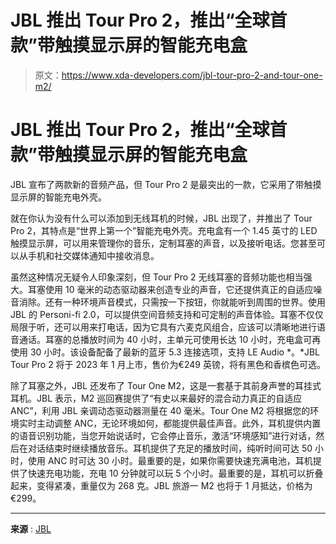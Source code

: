 # JBL 推出 Tour Pro 2，推出“全球首款”带触摸显示屏的智能充电盒

> 原文：<https://www.xda-developers.com/jbl-tour-pro-2-and-tour-one-m2/>

# JBL 推出 Tour Pro 2，推出“全球首款”带触摸显示屏的智能充电盒

JBL 宣布了两款新的音频产品，但 Tour Pro 2 是最突出的一款，它采用了带触摸显示屏的智能充电外壳。

就在你认为没有什么可以添加到无线耳机的时候，JBL 出现了，并推出了 Tour Pro 2，其特点是“世界上第一个”智能充电外壳。充电盒有一个 1.45 英寸的 LED 触摸显示屏，可以用来管理你的音乐，定制耳塞的声音，以及接听电话。您甚至可以从手机和社交媒体通知中接收消息。

虽然这种情况无疑令人印象深刻，但 Tour Pro 2 无线耳塞的音频功能也相当强大。耳塞使用 10 毫米的动态驱动器来创造专业的声音，它还提供真正的自适应噪音消除。还有一种环境声音模式，只需按一下按钮，你就能听到周围的世界。使用 JBL 的 Personi-fi 2.0，可以提供空间音频支持和可定制的声音体验。耳塞不仅仅局限于听，还可以用来打电话，因为它具有六麦克风组合，应该可以清晰地进行语音通话。耳塞的总播放时间为 40 小时，主单元可使用长达 10 小时，充电盒可再使用 30 小时。该设备配备了最新的蓝牙 5.3 连接选项，支持 LE Audio *。*JBL Tour Pro 2 将于 2023 年 1 月上市，售价为€249 英镑，将有黑色和香槟色可选。

除了耳塞之外，JBL 还发布了 Tour One M2，这是一套基于其前身声誉的耳挂式耳机。JBL 表示，M2 巡回赛提供了“有史以来最好的混合动力真正的自适应 ANC”，利用 JBL 亲调动态驱动器测量在 40 毫米。Tour One M2 将根据您的环境实时主动调整 ANC，无论环境如何，都能提供最佳声音。此外，耳机提供内置的语音识别功能，当您开始说话时，它会停止音乐，激活“环境感知”进行对话，然后在对话结束时继续播放音乐。耳机提供了充足的播放时间，纯听时间可达 50 小时，使用 ANC 时可达 30 小时。最重要的是，如果你需要快速充满电池，耳机提供了快速充电功能，充电 10 分钟就可以玩 5 个小时。最重要的是，耳机可以折叠起来，变得紧凑，重量仅为 268 克。JBL 旅游一 M2 也将于 1 月抵达，价格为€299。

* * *

**来源** : [JBL](https://news.jbl.com/en-CEU/217264-smart-innovation-meets-ultimate-high-fidelity-audio-with-the-new-jbl-tour-pro-2-true-wireless-and-tour-one-m2-headphones)